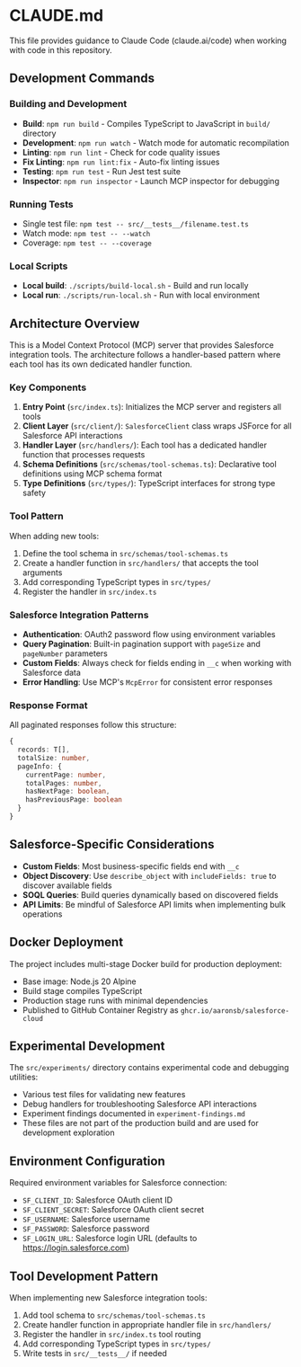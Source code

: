 # CLAUDE.md

This file provides guidance to Claude Code (claude.ai/code) when working with code in this repository.

## Development Commands

### Building and Development
- **Build**: `npm run build` - Compiles TypeScript to JavaScript in `build/` directory
- **Development**: `npm run watch` - Watch mode for automatic recompilation
- **Linting**: `npm run lint` - Check for code quality issues
- **Fix Linting**: `npm run lint:fix` - Auto-fix linting issues
- **Testing**: `npm run test` - Run Jest test suite
- **Inspector**: `npm run inspector` - Launch MCP inspector for debugging

### Running Tests
- Single test file: `npm test -- src/__tests__/filename.test.ts`
- Watch mode: `npm test -- --watch`
- Coverage: `npm test -- --coverage`

### Local Scripts
- **Local build**: `./scripts/build-local.sh` - Build and run locally
- **Local run**: `./scripts/run-local.sh` - Run with local environment

## Architecture Overview

This is a Model Context Protocol (MCP) server that provides Salesforce integration tools. The architecture follows a handler-based pattern where each tool has its own dedicated handler function.

### Key Components

1. **Entry Point** (`src/index.ts`): Initializes the MCP server and registers all tools
2. **Client Layer** (`src/client/`): `SalesforceClient` class wraps JSForce for all Salesforce API interactions
3. **Handler Layer** (`src/handlers/`): Each tool has a dedicated handler function that processes requests
4. **Schema Definitions** (`src/schemas/tool-schemas.ts`): Declarative tool definitions using MCP schema format
5. **Type Definitions** (`src/types/`): TypeScript interfaces for strong type safety

### Tool Pattern

When adding new tools:
1. Define the tool schema in `src/schemas/tool-schemas.ts`
2. Create a handler function in `src/handlers/` that accepts the tool arguments
3. Add corresponding TypeScript types in `src/types/`
4. Register the handler in `src/index.ts`

### Salesforce Integration Patterns

- **Authentication**: OAuth2 password flow using environment variables
- **Query Pagination**: Built-in pagination support with `pageSize` and `pageNumber` parameters
- **Custom Fields**: Always check for fields ending in `__c` when working with Salesforce data
- **Error Handling**: Use MCP's `McpError` for consistent error responses

### Response Format

All paginated responses follow this structure:
```typescript
{
  records: T[],
  totalSize: number,
  pageInfo: {
    currentPage: number,
    totalPages: number,
    hasNextPage: boolean,
    hasPreviousPage: boolean
  }
}
```

## Salesforce-Specific Considerations

- **Custom Fields**: Most business-specific fields end with `__c`
- **Object Discovery**: Use `describe_object` with `includeFields: true` to discover available fields
- **SOQL Queries**: Build queries dynamically based on discovered fields
- **API Limits**: Be mindful of Salesforce API limits when implementing bulk operations

## Docker Deployment

The project includes multi-stage Docker build for production deployment:
- Base image: Node.js 20 Alpine
- Build stage compiles TypeScript
- Production stage runs with minimal dependencies
- Published to GitHub Container Registry as `ghcr.io/aaronsb/salesforce-cloud`

## Experimental Development

The `src/experiments/` directory contains experimental code and debugging utilities:
- Various test files for validating new features
- Debug handlers for troubleshooting Salesforce API interactions
- Experiment findings documented in `experiment-findings.md`
- These files are not part of the production build and are used for development exploration

## Environment Configuration

Required environment variables for Salesforce connection:
- `SF_CLIENT_ID`: Salesforce OAuth client ID
- `SF_CLIENT_SECRET`: Salesforce OAuth client secret
- `SF_USERNAME`: Salesforce username
- `SF_PASSWORD`: Salesforce password
- `SF_LOGIN_URL`: Salesforce login URL (defaults to https://login.salesforce.com)

## Tool Development Pattern

When implementing new Salesforce integration tools:
1. Add tool schema to `src/schemas/tool-schemas.ts`
2. Create handler function in appropriate handler file in `src/handlers/`
3. Register the handler in `src/index.ts` tool routing
4. Add corresponding TypeScript types in `src/types/`
5. Write tests in `src/__tests__/` if needed